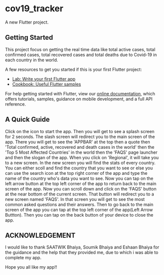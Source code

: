 # cov19_tracker

A new Flutter project.

## Getting Started

This project focus on getting the real time data like total active cases, total confirmed cases, total recovered cases and total deaths due to Covid-19 in each country in the world.

A few resources to get you started if this is your first Flutter project:

- [Lab: Write your first Flutter app](https://flutter.dev/docs/get-started/codelab)
- [Cookbook: Useful Flutter samples](https://flutter.dev/docs/cookbook)

For help getting started with Flutter, view our
[online documentation](https://flutter.dev/docs), which offers tutorials,
samples, guidance on mobile development, and a full API reference.

## A Quick Guide 

Click on the icon to start the app. 
Then you will get to see a splash screen for 2 seconds.
The slash screen will redirect you to the main screen of the app.
There you will get to see the 'APPBAR' at the top then a quote then 'Total confirmed, active, recovered and death cases in the world' then the 'Top 5 Most Affected Countries'
in the world then the 'FAQS' page launcher and then the slogan of the app.
When you click on 'Regional', it will take you to a new screen.
In the new screen you will find the stats of every country.
You can either scoll and find the country that you want to see or else you can use the search icon at the top right corner of the app and type the name of the country who's 
data you want to see.
Now you can tap on the left arrow button at the top left corner of the app to return back to the main screen of the app.
Now you can scroll down and click on the 'FAQS' button at the near bottom of the current screen.
That button will redirect you to a new screen named 'FAQS'. In that screen you will get to see the most common asked questions and their answers.
Then to go back to the main screen of the app you can tap at the top left corner of the app(Left Arrow Buttton).
Then you can tap on the back button of your device to close the app.

## ACKNOWLEDGEMENT

I would like to thank SAATWIK Bhaiya, Soumik Bhaiya and Eshaan Bhaiya 
for the guidance and the help that they provided me, due to which i was able to complete my app.

Hope you all like my app!!




